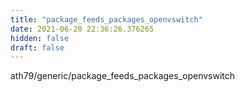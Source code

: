 ```yaml
---
title: "package_feeds_packages_openvswitch"
date: 2021-06-20 22:36:26.376265
hidden: false
draft: false
---
```


ath79/generic/package_feeds_packages_openvswitch

